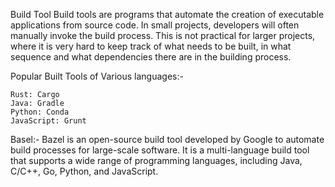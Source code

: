  Build Tool
Build tools are programs that automate the creation of executable applications from source code.
In small projects, developers will often manually invoke the build process. This is not practical for larger projects, where it is very hard to keep track of what needs to be built, in what sequence and what dependencies there are in the building process.

Popular Built Tools of Various languages:-

    Rust: Cargo 
    Java: Gradle
    Python: Conda
    JavaScript: Grunt

Basel:-
     Bazel is an open-source build tool developed by Google to automate build processes for large-scale software. It is a multi-language build tool that supports a wide range of programming languages, including Java, C/C++, Go, Python, and JavaScript.